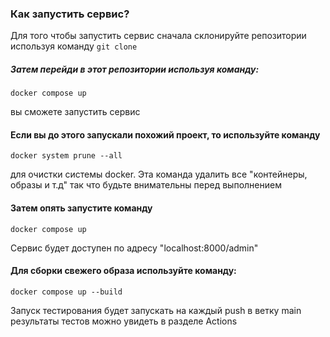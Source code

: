 ### Как запустить сервис?
Для того чтобы запустить сервис сначала склонируйте репозитории используя команду ```git clone```

##### Затем перейди в этот репозитории используя команду: 

``` docker compose up ```  

вы сможете запустить сервис

#### Если вы до этого запускали похожий проект, то используйте команду 

``` docker system prune --all ```

для очистки системы docker. Эта команда удалить все "контейнеры,  образы  и т.д" так что будьте внимательны перед выполнением


#### Затем опять запустите команду

``` docker compose up ```

Сервис будет доступен по адресу "localhost:8000/admin"
 
#### Для сборки свежего образа используйте команду:

``` docker compose up --build ```
 
Запуск тестирования будет запускать на каждый push в ветку main результаты тестов можно увидеть в разделе Actions
